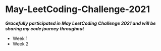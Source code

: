 # May-LeetCoding-Challenge-2021

***Gracefully participated in May LeetCoding Challenge 2021 and will be sharing my code journey throughout***
* Week 1
* Week 2

